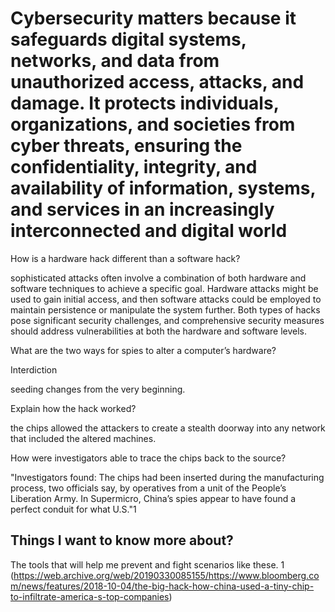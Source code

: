 # Cybersecurity matters because it safeguards digital systems, networks, and data from unauthorized access, attacks, and damage. It protects individuals, organizations, and societies from cyber threats, ensuring the confidentiality, integrity, and availability of information, systems, and services in an increasingly interconnected and digital world

How is a hardware hack different than a software hack?

sophisticated attacks often involve a combination of both hardware and software techniques to achieve a specific goal. Hardware attacks might be used to gain initial access, and then software attacks could be employed to maintain persistence or manipulate the system further. Both types of hacks pose significant security challenges, and comprehensive security measures should address vulnerabilities at both the hardware and software levels.

What are the two ways for spies to alter a computer’s hardware?

Interdiction

seeding changes from the very beginning.

Explain how the hack worked?

the chips allowed the attackers to create a stealth doorway into any network that included the altered machines.

How were investigators able to trace the chips back to the source?

"Investigators found: The chips had been inserted during the manufacturing process, two officials say, by operatives from a unit of the People’s Liberation Army. In Supermicro, China’s spies appear to have found a perfect conduit for what U.S."1

## Things I want to know more about?

The tools that will help me prevent and fight scenarios like these.
1 (https://web.archive.org/web/20190330085155/https://www.bloomberg.com/news/features/2018-10-04/the-big-hack-how-china-used-a-tiny-chip-to-infiltrate-america-s-top-companies)
